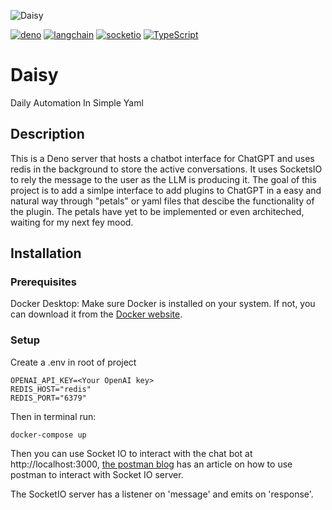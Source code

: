 ![Daisy](https://github.com/Bryt12/daisy/assets/8965979/5d2f3ae1-d779-4fee-bd5d-efd1ccc9a1b2)

[![deno](https://img.shields.io/badge/deno-1.34.0-blue.svg?style=for-the-badge)](https://deno.land/)
[![langchain](https://img.shields.io/badge/🦜️🔗-0.0.86-blue.svg?style=for-the-badge)](https://github.com/hwchase17/langchainjs)
[![socketio](https://img.shields.io/badge/Socket.io-0.2.0-blue.svg?style=for-the-badge)](https://socket.io/blog/socket-io-deno/)
[![TypeScript](https://img.shields.io/badge/TypeScript-5.0.4-blue.svg?style=for-the-badge)](https://www.typescriptlang.org)

# Daisy

Daily Automation In Simple Yaml

## Description

This is a Deno server that hosts a chatbot interface for ChatGPT and uses redis
in the background to store the active conversations. It uses SocketsIO to rely
the message to the user as the LLM is producing it. The goal of this project is
to add a simlpe interface to add plugins to ChatGPT in a easy and natural way
through "petals" or yaml files that descibe the functionality of the plugin. The
petals have yet to be implemented or even architeched, waiting for my next fey mood.

## Installation

### Prerequisites

Docker Desktop: Make sure Docker is installed on your system. If not, you can download it from the [Docker website](https://www.docker.com/products/docker-desktop/).

### Setup

Create a .env in root of project

```
OPENAI_API_KEY=<Your OpenAI key>
REDIS_HOST="redis"
REDIS_PORT="6379"
```

Then in terminal run:

`docker-compose up`

Then you can use Socket IO to interact with the chat bot at http://localhost:3000, [the postman blog](https://blog.postman.com/postman-now-supports-socket-io/) has an article on how to use postman to interact with Socket IO server.

The SocketIO server has a listener on 'message' and emits on 'response'.
